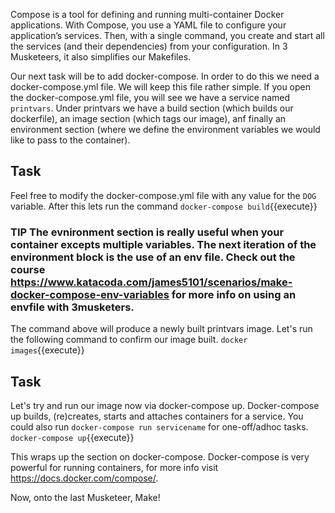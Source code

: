 Compose is a tool for defining and running multi-container Docker applications. With Compose, you use a YAML file to configure your application’s services. Then, with a single command, you create and start all the services (and their dependencies) from your configuration.  In 3 Musketeers, it also simplifies our Makefiles.

Our next task will be to add docker-compose. In order to do this we need a docker-compose.yml file. We will keep this file rather simple. If you open the docker-compose.yml file, you will see we have a service named ```printvars```. Under printvars we have a build section (which builds our dockerfile), an image section (which tags our image), anf finally an environment section (where we define the environment variables we would like to pass to the container).

## Task
Feel free to modify the docker-compose.yml file with any value for the ```DOG``` variable. After this lets run the command 
`docker-compose build`{{execute}}
### TIP The evnironment section is really useful when your container excepts multiple variables. The next iteration of the environment block is the use of an env file. Check out the course https://www.katacoda.com/james5101/scenarios/make-docker-compose-env-variables for more info on using an envfile with 3musketers. 

The command above will produce a newly built printvars image. Let's run the following command to confirm our image built. 
`docker images`{{execute}}

## Task
Let's try and run our image now via docker-compose up. Docker-compose up builds, (re)creates, starts and attaches containers for a service. You could also run ```docker-compose run servicename``` for one-off/adhoc tasks.  
`docker-compose up`{{execute}}

This wraps up the section on docker-compose. Docker-compose is very powerful for running containers, for more info visit https://docs.docker.com/compose/. 

Now, onto the last Musketeer, Make!